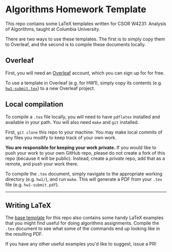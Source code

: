 Algorithms Homework Template
============================

This repo contains some LaTeX templates written for CSOR W4231: Analysis of
Algorithms, taught at Columbia University.

There are two ways to use these templates. The first is to simply copy them to
Overleaf, and the second is to compile these documents locally.

Overleaf
--------

First, you will need an [Overleaf][overleaf] account, which you can sign up for
for free.

To use a template in Overleaf (e.g. for HW1), simply copy its contents (e.g.
[`hw1-submit.tex`][hw1-tex]) to a new Overleaf project.

[overleaf]: https://www.overleaf.com/
[hw1-tex]: hw1/hw1-submit.tex


Local compilation
-----------------

To compile a `.tex` file locally, you will need to have `pdflatex` installed
and available in your path. You will also need `make` and `git` installed.

First, `git clone` this repo to your machine. You may make local commits of any
files you modify to keep track of your own work.

**You are responsible for keeping your work private.** If you would like to push
your work to your own GitHub repo, please do not create a fork of this repo
(because it will be public).  Instead, create a _private_ repo, add that as a
remote, and push your work there.

To compile the `.tex` document, simply navigate to the appropriate working
directory (e.g. `hw1/`), and run `make`. This will generate a PDF from your
`.tex` file (e.g. `hw1-submit.pdf`).

--------

Writing LaTeX
-------------

The [base template][base-tex] for this repo also contains some handy LaTeX
examples that you might find useful for doing algorithms assignments. Compile
the `.tex` document to see what some of the commands end up looking like in the
resulting PDF.

If you have any other useful examples you'd like to suggest, issue a PR!

[base-tex]: base-tutorial/base-tutorial.tex
